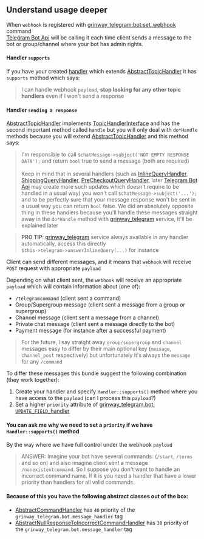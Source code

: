 Understand usage deeper
------

When `webhook` is registered with
[grinway_telegram:bot:set_webhook](https://github.com/GrinWay/telegram-bundle/blob/main/src/Bot/Command/TelegramSetWebhookCommand.php)
command <br>
[Telegram Bot Api](https://core.telegram.org/bots/api#available-methods) will be calling it each time client sends a
message to the bot or group/channel where your bot has admin rights.

#### Handler `supports`

If you have your created [handler](https://github.com/GrinWay/telegram-bundle/tree/main/src/Bot/Test)
which extends
[AbstractTopicHandler](https://github.com/GrinWay/telegram-bundle/blob/main/src/Bot/Handler/Topic/AbstractTopicHandler.php)
it has `supports` method which says:
> I can handle webhook `payload`, **stop looking for any other topic handlers** even if I won't send a response

#### Handler `sending a response`

[AbstractTopicHandler](https://github.com/GrinWay/telegram-bundle/blob/main/src/Bot/Handler/Topic/AbstractTopicHandler.php)
implements [TopicHandlerInterface](https://github.com/GrinWay/telegram-bundle/blob/main/src/Bot/Contract/Topic/TopicHandlerInterface.php)
and has the second important method called `handle`
but you will only deal with `do*Handle` methods because you will extend
[AbstractTopicHandler](https://github.com/GrinWay/telegram-bundle/blob/main/src/Bot/Handler/Topic/AbstractTopicHandler.php)
and this method says:
> I'm responsible to call `$chatMessage->subject('NOT EMPTY RESPONSE DATA');` and return `bool` true to send a message
> (both are required)
> <br><br>
> Keep in mind that in several handlers
> (such as
> [InlineQueryHandler](https://github.com/GrinWay/telegram-bundle/blob/main/src/Bot/Test/InlineQuery/TestInlineQueryHandler.php#L51), [ShippingQueryHandler](https://github.com/GrinWay/telegram-bundle/blob/main/src/Bot/Test/Payment/ShippingQuery/TestShippingQueryHandler.php#L51), [PreCheckoutQueryHandler](https://github.com/GrinWay/telegram-bundle/blob/main/src/Bot/Test/Payment/PreCheckoutQuery/TestPreCheckoutQueryHandler.php#L51),
> later [Telegram Bot Api](https://core.telegram.org/bots/api#update)
> may create more such updates which doesn't require to be handled in a usual way) you won't call
`$chatMessage->subject('...');`
> and to be perfectly sure that your message response won't be sent in a usual way you can return `bool` false. We did
> an absolutely opposite thing in these handlers because you'll handle these messages straight away in the
`do*Handle` method with
> [grinway_telegram](https://github.com/GrinWay/telegram-bundle/blob/main/docs/services.md#grinway_telegram)
> service, it'll be explained later

> **PRO TIP**:
> [grinway_telegram](https://github.com/GrinWay/telegram-bundle/blob/main/docs/services.md#grinway_telegram)
> service always available in any handler automatically, access this directly
> <br>`$this->telegram->answerInlineQuery(...)` for instance

Client can send different messages, and it means that `webhook` will receive `POST` request with appropriate `payload`

Depending on what client sent, the `webhook` will receive an appropriate `payload` which will contain information
about (one of):

* `/telegramcommand` (client sent a command)
* Group/Supergroup message (client sent a message from a group or supergroup)
* Channel message (client sent a message from a channel)
* Private chat message (client sent a message directly to the bot)
* Payment message (for instance after a successful payment)

> For the future, I say straight away `group/supergroup` and `channel` messages easy to differ by their main optional
> key (`message`, `channel_post` respectively) but unfortunately it's always the `message` for any `/command`

To differ these messages this bundle suggest the following combination (they work together):

1. Create your handler and specify `Handler::supports()` method where you have access to the `payload` (can I process
   this `payload`?)
1. Set a higher `priority` attribute of
   [grinway_telegram.bot.
   `UPDATE_FIELD`_handler](https://github.com/GrinWay/telegram-bundle/blob/main/docs/reference.md#handler-tags)

#### You can ask me why we need to set a `priority` if we have `Handler::supports()` method

By the way where we have full control under the webhook `payload`

> ANSWER: Imagine your bot have several commands: (`/start`, `/terms` and so on) and also imagine client sent a message
`/nonexistentcommand`. So I suppose you don't want to handle an incorrect command name. If it is you need a handler that
> have a lower priority than handlers for all valid commands.

#### Because of this you have the following abstract classes out of the box:

* [AbstractCommandHandler](https://github.com/GrinWay/telegram-bundle/blob/main/src/Bot/Handler/Topic/PriorityAble/Message/Command/AbstractCommandHandler.php)
  has `40` priority of the `grinway_telegram.bot.message_handler` tag
* [AbstractNullResponseToIncorrectCommandHandler](https://github.com/GrinWay/telegram-bundle/blob/main/src/Bot/Handler/Topic/PriorityAble/Message/Command/LowPriority/AbstractNullResponseToIncorrectCommandHandler.php)
  has `30` priority of the `grinway_telegram.bot.message_handler` tag
